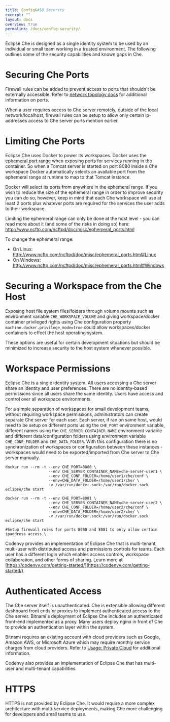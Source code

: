 ```yaml
---
title: Config&#58 Security
excerpt: ""
layout: docs
overview: true
permalink: /docs/config-security/
---
```

Eclipse Che is designed as a single identity system to be used by an individual or small team working in a trusted environment. The following outlines some of the security capabilities and known gaps in Che.

# Securing Che Ports  
Firewall rules can be added to prevent access to ports that shouldn't be externally accessible. Refer to [network topology docs](https://eclipse-che.readme.io/docs/networking#topology) for additional information on ports.

When a user requires access to Che server remotely, outside of the local network/localhost, firewall rules can be setup to allow only certain ip-addresses access to Che server ports mention earlier.
# Limiting Che Ports  
Eclipse Che uses Docker to power its workspaces. Docker uses the [ephemeral port range](https://en.wikipedia.org/wiki/Ephemeral_port) when exposing ports for services running in the container. So when a Tomcat server is started on port 8080 inside a Che workspace Docker automatically selects an available port from the ephemeral range at runtime to map to that Tomcat instance.

Docker will select its ports from anywhere in the ephemeral range. If you wish to reduce the size of the ephemeral range in order to improve security you can do so, however, keep in mind that each Che workspace will use at least 2 ports plus whatever ports are required for the services the user adds to their workspace.

Limiting the ephemeral range can only be done at the host level - you can read more about it (and some of the risks in doing so) here: http://www.ncftp.com/ncftpd/doc/misc/ephemeral_ports.html

To change the ephemeral range:
  * On Linux: http://www.ncftp.com/ncftpd/doc/misc/ephemeral_ports.html#Linux
  * On Windows: http://www.ncftp.com/ncftpd/doc/misc/ephemeral_ports.html#Windows
# Securing a Workspace from the Che Host  
Exposing host file system files/folders through volume mounts such as environment variable `CHE_WORKSPACE_VOLUME` and giving workspace/docker container privileged rights using Che configuration property `machine.docker.privilege_mode=true` could allow workspaces/docker containers to effect the host operating system.

These options are useful for certain development situations but should be minimized to increase security to the host system whenever possible.
# Workspace Permissions  
Eclipse Che is a single identity system. All users accessing a Che server share an identity and user preferences. There are no identity-based permissions since all users share the same identity.  Users have access and control over all workspace environments.

For a simple separation of workspaces for small development teams, without requiring workspace permissions, administrators can create separate Che server for each user. Each server, if ran on same host, would need to be setup on different ports using the `CHE_PORT` environment variable, different names using the  `CHE_SERVER_CONTAINER_NAME` environment variable and different data/configuration folders using environment variable `CHE_CONF_FOLDER` and `CHE_DATA_FOLDER`.  With this configuration there is no synchronization of workspaces or configuration between these instances - workspaces would need to be exported/imported from Che server to Che server manually.
```shell  
docker run --rm -t --env CHE_PORT=8080 \
                   --env CHE_SERVER_CONTAINER_NAME=che-server-user1 \
                   --env CHE_CONF_FOLDER=/home/user1/che/conf \
                   --env=CHE_DATA_FOLDER=/home/user1/che/ \
                   -v /var/run/docker.sock:/var/run/docker.sock eclipse/che start

docker run --rm -t --env CHE_PORT=8081 \
                   --env CHE_SERVER_CONTAINER_NAME=che-server-user2 \
                   --env CHE_CONF_FOLDER=/home/user2/che/conf \
                   --env=CHE_DATA_FOLDER=/home/user2/che/ \
                   -v /var/run/docker.sock:/var/run/docker.sock eclipse/che start

#Setup firewall rules for ports 8080 and 8081 to only allow certain ipaddress access.\
```
Codenvy provides an implementation of Eclipse Che that is multi-tenant, multi-user with distributed access and permissions controls for teams. Each user has a different login which enables access controls, workspace collaboration, and other forms of sharing. Learn more at [https://codenvy.com/getting-started/](https://codenvy.com/getting-started/).
# Authenticated Access  
The Che server itself is unauthenticated. Che is extensible allowing different dashboard front ends or proxies to implement authenticated access to the Che server. Bitnami's deployment of Eclipse Che includes an authenticated front-end implemented as a proxy. Many users deploy nginx in front of Che to provide an authentication layer within the system.

Bitnami requires an existing account with cloud providers such as Google, Amazon AWS, or Microsoft Azure which may require monthly service charges from cloud providers.  Refer to [Usage: Private Cloud](doc:usage-bitnami) for additional information.

Codenvy also provides an implementation of Eclipse Che that has multi-user and multi-tenant capabilities.
# HTTPS  
HTTPS is not provided by Eclipse Che. It would require a more complex architecture with multi-service deployments, making Che more challenging for developers and small teams to use.
